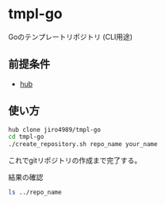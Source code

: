 # tmpl-go

Goのテンプレートリポジトリ (CLI用途)

## 前提条件

- [hub](https://github.com/github/hub)

## 使い方

```bash
hub clone jiro4989/tmpl-go
cd tmpl-go
./create_repository.sh repo_name your_name
```

これでgitリポジトリの作成まで完了する。

結果の確認

```bash
ls ../repo_name
```
